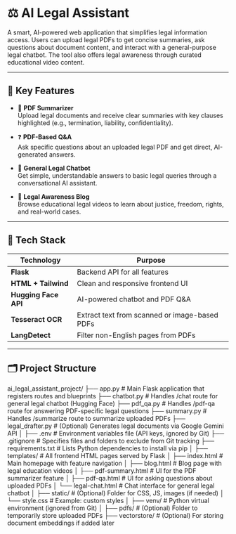 # ⚖️ AI Legal Assistant

A smart, AI-powered web application that simplifies legal information access. Users can upload legal PDFs to get concise summaries, ask questions about document content, and interact with a general-purpose legal chatbot. The tool also offers legal awareness through curated educational video content.

---

## 🚀 Key Features

- 📄 **PDF Summarizer**  
  Upload legal documents and receive clear summaries with key clauses highlighted (e.g., termination, liability, confidentiality).

- ❓ **PDF-Based Q&A**  
  Ask specific questions about an uploaded legal PDF and get direct, AI-generated answers.

- 💬 **General Legal Chatbot**  
  Get simple, understandable answers to basic legal queries through a conversational AI assistant.

- 🎥 **Legal Awareness Blog**  
  Browse educational legal videos to learn about justice, freedom, rights, and real-world cases.

---

## 🧠 Tech Stack

| Technology         | Purpose                                      |
|--------------------|----------------------------------------------|
| **Flask**          | Backend API for all features                 |
| **HTML + Tailwind**| Clean and responsive frontend UI             |
| **Hugging Face API**| AI-powered chatbot and PDF Q&A              |
| **Tesseract OCR**  | Extract text from scanned or image-based PDFs|
| **LangDetect**     | Filter non-English pages from PDFs           |

---

## 🗂️ Project Structure

ai_legal_assistant_project/
├── app.py                  # Main Flask application that registers routes and blueprints
├── chatbot.py              # Handles /chat route for general legal chatbot (Hugging Face)
├── pdf_qa.py               # Handles /pdf-qa route for answering PDF-specific legal questions
├── summary.py              # Handles /summarize route to summarize uploaded PDFs
├── legal_drafter.py        # (Optional) Generates legal documents via Google Gemini API
│
├── .env                    # Environment variables file (API keys, ignored by Git)
├── .gitignore              # Specifies files and folders to exclude from Git tracking
├── requirements.txt        # Lists Python dependencies to install via pip
│
├── templates/              # All frontend HTML pages served by Flask
│   ├── index.html          # Main homepage with feature navigation
│   ├── blog.html           # Blog page with legal education videos
│   ├── pdf-summary.html    # UI for the PDF summarizer feature
│   ├── pdf-qa.html         # UI for asking questions about uploaded PDFs
│   └── legal-chat.html     # Chat interface for general legal chatbot
│
├── static/                 # (Optional) Folder for CSS, JS, images (if needed)
│   └── style.css           # Example: custom styles
│
├── venv/                   # Python virtual environment (ignored from Git)
│
├── pdfs/                   # (Optional) Folder to temporarily store uploaded PDFs
├── vectorstore/            # (Optional) For storing document embeddings if added later
